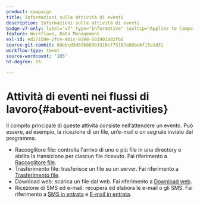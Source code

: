 ```yaml
---
product: campaign
title: Informazioni sulle attività di eventi
description: Informazioni sulle attività di eventi
badge-v7-only: label="v7" type="Informative" tooltip="Applies to Campaign Classic v7 only"
feature: Workflows, Data Management
exl-id: ed27159e-2fce-4b1c-92e8-581901b82f60
source-git-commit: 8debcd3d8fb883b3316cf75187a86bebf15a1d31
workflow-type: tm+mt
source-wordcount: '105'
ht-degree: 5%

---
```


# Attività di eventi nei flussi di lavoro{#about-event-activities}



Il compito principale di queste attività consiste nell’attendere un evento. Può essere, ad esempio, la ricezione di un file, un’e-mail o un segnale inviato dal programma.

* Raccoglitore file: controlla l&#39;arrivo di uno o più file in una directory e abilita la transizione per ciascun file ricevuto. Fai riferimento a [Raccoglitore file](file-collector.md).
* Trasferimento file: trasferisce un file su un server. Fai riferimento a [Trasferimento file](file-transfer.md).
* Download web: scarica un file dal web. Fai riferimento a [Download web](web-download.md).
* Ricezione di SMS ed e-mail: recupera ed elabora le e-mail o gli SMS. Fai riferimento a [SMS in entrata](inbound-sms.md) e [E-mail in entrata](inbound-emails.md).
